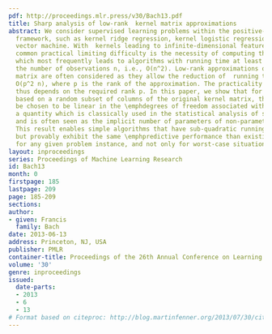 ```yaml
---
pdf: http://proceedings.mlr.press/v30/Bach13.pdf
title: Sharp analysis of low-rank  kernel matrix approximations
abstract: We consider supervised learning problems within the positive-definite kernel
  framework, such as kernel ridge regression, kernel logistic regression or the support
  vector machine. With  kernels leading to infinite-dimensional feature spaces, a
  common practical limiting difficulty is the necessity of computing the kernel matrix,
  which most frequently leads to algorithms with running time at least quadratic in
  the number of observations n, i.e., O(n^2). Low-rank approximations of the kernel
  matrix are often considered as they allow the reduction of  running time complexities  to
  O(p^2 n), where p is the rank of the approximation. The practicality of such methods
  thus depends on the required rank p. In this paper, we show that for approximations
  based on a random subset of columns of the original kernel matrix, the rank p may
  be chosen to be linear in the \emphdegrees of freedom associated with the problem,
  a quantity which is classically used in the statistical analysis of such methods,
  and is often seen as the implicit number of parameters of non-parametric estimators.
  This result enables simple algorithms that have sub-quadratic running time complexity,
  but provably exhibit the same \emphpredictive performance than existing algorithms,
  for any given problem instance, and not only for worst-case situations.
layout: inproceedings
series: Proceedings of Machine Learning Research
id: Bach13
month: 0
firstpage: 185
lastpage: 209
page: 185-209
sections: 
author:
- given: Francis
  family: Bach
date: 2013-06-13
address: Princeton, NJ, USA
publisher: PMLR
container-title: Proceedings of the 26th Annual Conference on Learning Theory
volume: '30'
genre: inproceedings
issued:
  date-parts:
  - 2013
  - 6
  - 13
# Format based on citeproc: http://blog.martinfenner.org/2013/07/30/citeproc-yaml-for-bibliographies/
---
```

